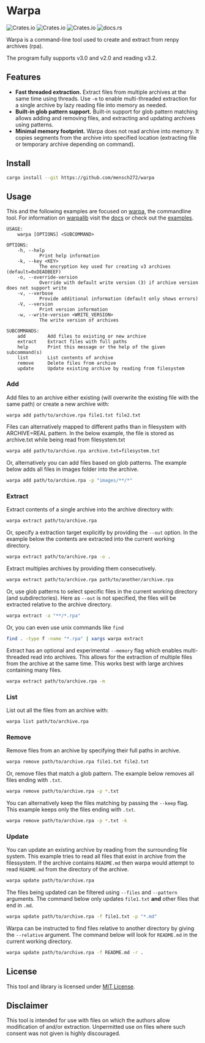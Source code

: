 # Warpa

![Crates.io](https://img.shields.io/crates/v/warpalib)
![Crates.io](https://img.shields.io/crates/d/warpalib)
![Crates.io](https://img.shields.io/crates/l/warpalib)
![docs.rs](https://img.shields.io/docsrs/warpalib)

Warpa is a command-line tool used to create and extract from renpy archives (rpa).

The program fully supports v3.0 and v2.0 and reading v3.2.

## Features

- **Fast threaded extraction.** Extract files from multiple archives at the same time using threads. Use `-m` to enable multi-threaded extraction for a single archive by lazy reading file into memory as needed.
- **Built-in glob pattern support.** Built-in support for glob pattern matching allows adding and removing files, and extracting and updating archives using patterns.
- **Minimal memory footprint.** Warpa does not read archive into memory. It copies segments from the archive into specified location (extracting file or temporary archive depending on command).

## Install

```bash
cargo install --git https://github.com/mensch272/warpa
```

## Usage

This and the following examples are focused on [warpa], the commandline tool. For information on [warpalib] visit the [docs] or check out the [examples].

```text
USAGE:
    warpa [OPTIONS] <SUBCOMMAND>

OPTIONS:
    -h, --help
            Print help information
    -k, --key <KEY>
            The encryption key used for creating v3 archives (default=0xDEADBEEF)
    -o, --override-version
            Override with default write version (3) if archive version does not support write
    -v, --verbose
            Provide additional information (default only shows errors)
    -V, --version
            Print version information
    -w, --write-version <WRITE_VERSION>
            The write version of archives

SUBCOMMANDS:
    add        Add files to existing or new archive
    extract    Extract files with full paths
    help       Print this message or the help of the given subcommand(s)
    list       List contents of archive
    remove     Delete files from archive
    update     Update existing archive by reading from filesystem
```

[warpa]: warpa/
[warpalib]: warpalib/
[docs]: https://docs.rs/warpalib/latest/warpalib/
[examples]: warpalib/examples/

### Add

Add files to an archive either existing (will overwrite the existing file with the same path) or create a new archive with:

```bash
warpa add path/to/archive.rpa file1.txt file2.txt
```

Files can alternatively mapped to different paths than in filesystem with ARCHIVE=REAL pattern.
In the below example, the file is stored as archive.txt while being read from filesystem.txt

```bash
warpa add path/to/archive.rpa archive.txt=filesystem.txt
```

Or, alternatively you can add files based on glob patterns. The example below adds all files in images folder into the archive.

```bash
warpa add path/to/archive.rpa -p "images/**/*"
```

### Extract

Extract contents of a single archive into the archive directory with:

```bash
warpa extract path/to/archive.rpa
```

Or, specify a extraction target explicitly by providing the `--out` option. In the example below the contents are extracted into the current working directory.

```bash
warpa extract path/to/archive.rpa -o .
```

Extract multiples archives by providing them consecutively.

```bash
warpa extract path/to/archive.rpa path/to/another/archive.rpa
```

Or, use glob patterns to select specific files in the current working directory (and subdirectories). Here as `--out` is not specified, the files will be extracted relative to the archive directory.

```bash
warpa extract -a "**/*.rpa"
```

Or, you can even use unix commands like `find`

```bash
find . -type f -name "*.rpa" | xargs warpa extract
```

Extract has an optional and experimental `--memory` flag which enables multi-threaded read into archives. This allows for the extraction of multiple files from the archive at the same time. This works best with large archives containing many files.

```bash
warpa extract path/to/archive.rpa -m
```

### List

List out all the files from an archive with:

```bash
warpa list path/to/archive.rpa
```

### Remove

Remove files from an archive by specifying their full paths in archive.

```bash
warpa remove path/to/archive.rpa file1.txt file2.txt
```

Or, remove files that match a glob pattern. The example below removes all files ending with `.txt`.

```bash
warpa remove path/to/archive.rpa -p *.txt
```

You can alternatively keep the files matching by passing the `--keep` flag. This example keeps only the files ending with `.txt`.

```bash
warpa remove path/to/archive.rpa -p *.txt -k
```

### Update

You can update an existing archive by reading from the surrounding file system. This example tries to read all files that exist in archive from the filessystem. If the archive contains `README.md` then warpa would attempt to read `README.md` from the directory of the archive.

```bash
warpa update path/to/archive.rpa
```

The files being updated can be filtered using `--files` and `--pattern` arguments. The command below only updates `file1.txt` **and** other files that end in `.md`.

```bash
warpa update path/to/archive.rpa -f file1.txt -p "*.md"
```

Warpa can be instructed to find files relative to another directory by giving the `--relative` argument. The command below will look for `README.md` in the current working directory.

```bash
warpa update path/to/archive.rpa -f README.md -r .
```

## License

This tool and library is licensed under [MIT License](LICENSE).

## Disclaimer

This tool is intended for use with files on which the authors allow modification of and/or extraction. Unpermitted use on files where such consent was not given is highly discouraged.
